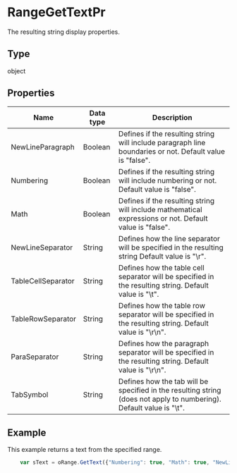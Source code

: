 # RangeGetTextPr

The resulting string display properties.

## Type

object

## Properties

| **Name** | **Data type** | **Description** |
| ------------- | ------------- | ------------- |
| NewLineParagraph | Boolean | Defines if the resulting string will include paragraph line boundaries or not. Default value is "false". |
| Numbering | Boolean | Defines if the resulting string will include numbering or not. Default value is "false". |
| Math | Boolean | Defines if the resulting string will include mathematical expressions or not. Default value is "false". |
| NewLineSeparator | String | Defines how the line separator will be specified in the resulting string Default value is "\r". |
| TableCellSeparator | String | Defines how the table cell separator will be specified in the resulting string. Default value is "\t". |
| TableRowSeparator | String | Defines how the table row separator will be specified in the resulting string. Default value is "\r\n". |
| ParaSeparator | String | Defines how the paragraph separator will be specified in the resulting string. Default value is "\r\n". |
| TabSymbol | String | Defines how the tab will be specified in the resulting string (does not apply to numbering). Default value is "\t". |

## Example

This example returns a text from the specified range.

```javascript
	var sText = oRange.GetText({"Numbering": true, "Math": true, "NewLineSeparator": "\r", "TabSymbol": "\t", "NewLineParagraph": true, "TableCellSeparator": "\t", "TableRowSeparator": "\r\n", "ParaSeparator": "\r\n"});
```